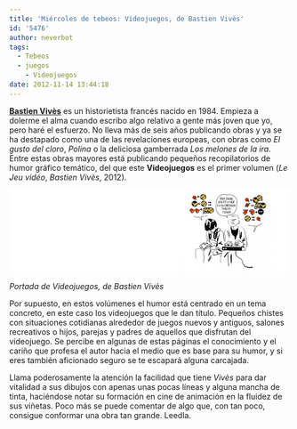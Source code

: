 ```yaml
---
title: 'Miércoles de tebeos: Videojuegos, de Bastien Vivès'
id: '5476'
author: neverbot
tags:
  - Tebeos
  - juegos
    - Videojuegos
date: 2012-11-14 13:44:18
---
```


[**Bastien Vivès**](http://es.wikipedia.org/wiki/Bastien_Viv%C3%A8s) es un historietista francés nacido en 1984. Empieza a dolerme el alma cuando escribo algo relativo a gente más joven que yo, pero haré el esfuerzo. No lleva más de seis años publicando obras y ya se ha destapado como una de las revelaciones europeas, con obras como _El gusto del cloro_, _Polina_ o la deliciosa gamberrada _Los melones de la ira_. Entre estas obras mayores está publicando pequeños recopilatorios de humor gráfico temático, del que este **Videojuegos** es el primer volumen (_Le Jeu vidéo_, _Bastien Vivès_, 2012).

[![](./miercoles-de-tebeos-videojuegos-de-bastien-vives/videojuegos.gif "Videojuegos, de Bastien Vivès")](./videojuegos.gif)

_Portada de Videojuegos, de Bastien Vivès_

Por supuesto, en estos volúmenes el humor está centrado en un tema concreto, en este caso los videojuegos que le dan título. Pequeños chistes con situaciones cotidianas alrededor de juegos nuevos y antiguos, salones recreativos o hijos, parejas y padres de aquellos que disfrutan del videojuego. Se percibe en algunas de estas páginas el conocimiento y el cariño que profesa el autor hacia el medio que es base para su humor, y si eres también aficionado seguro se te escapará alguna carcajada.

Llama poderosamente la atención la facilidad que tiene _Vivès_ para dar vitalidad a sus dibujos con apenas unas pocas líneas y alguna mancha de tinta, haciéndose notar su formación en cine de animación en la fluidez de sus viñetas. Poco más se puede comentar de algo que, con tan poco, consigue conformar una obra tan grande. Leedla.